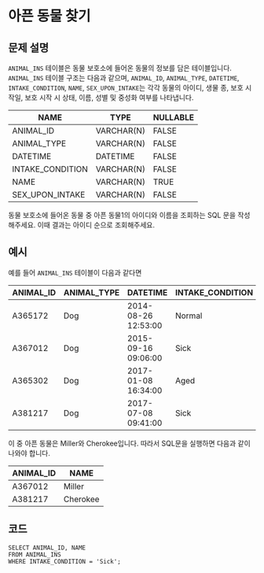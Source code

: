# 아픈 동물 찾기

## 문제 설명
`ANIMAL_INS` 테이블은 동물 보호소에 들어온 동물의 정보를 담은 테이블입니다. `ANIMAL_INS` 테이블 구조는 다음과 같으며, `ANIMAL_ID`, `ANIMAL_TYPE`, `DATETIME`, `INTAKE_CONDITION`, `NAME`, `SEX_UPON_INTAKE`는 각각 동물의 아이디, 생물 종, 보호 시작일, 보호 시작 시 상태, 이름, 성별 및 중성화 여부를 나타냅니다.

| NAME             | 	TYPE       |	NULLABLE|
|------------------|-------------|-|
| ANIMAL_ID        | 	VARCHAR(N) |	FALSE|
| ANIMAL_TYPE      | 	VARCHAR(N) |	FALSE|
| DATETIME         | 	DATETIME   |	FALSE|
| INTAKE_CONDITION | 	VARCHAR(N) |	FALSE|
| NAME	            | VARCHAR(N)	 | TRUE        |
|SEX_UPON_INTAKE|	VARCHAR(N)|	FALSE|

동물 보호소에 들어온 동물 중 아픈 동물1의 아이디와 이름을 조회하는 SQL 문을 작성해주세요. 이때 결과는 아이디 순으로 조회해주세요.

## 예시
예를 들어 `ANIMAL_INS` 테이블이 다음과 같다면

|ANIMAL_ID| 	ANIMAL_TYPE	 |DATETIME|	INTAKE_CONDITION|	NAME|	SEX_UPON_INTAKE|
|-|---------------|-|-|-|-|
|A365172| 	Dog          |	2014-08-26 12:53:00|	Normal|	Diablo|	Neutered Male|
A367012	| Dog           | 	2015-09-16 09:06:00	 | Sick	         | Miller        | 	Neutered Male |
|A365302|	Dog|	2017-01-08 16:34:00|	Aged|	Minnie|	Spayed Female|
|A381217|	Dog|	2017-07-08 09:41:00|	Sick|	Cherokee|	Neutered Male|

이 중 아픈 동물은 Miller와 Cherokee입니다. 따라서 SQL문을 실행하면 다음과 같이 나와야 합니다.

|ANIMAL_ID|	NAME|
|-|-|
|A367012|	Miller|
|A381217|	Cherokee|

## 코드
```mysql
SELECT ANIMAL_ID, NAME
FROM ANIMAL_INS
WHERE INTAKE_CONDITION = 'Sick';
```
